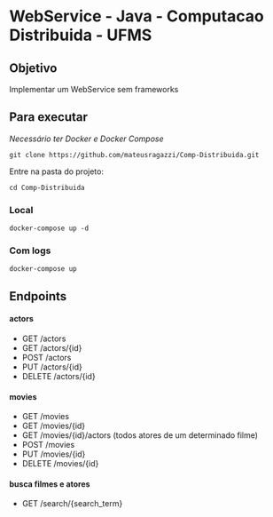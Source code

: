 # WebService - Java - Computacao Distribuida - UFMS

## Objetivo
Implementar um WebService sem frameworks

## Para executar

*Necessário ter Docker e Docker Compose*
```
git clone https://github.com/mateusragazzi/Comp-Distribuida.git
```

Entre na pasta do projeto:
```
cd Comp-Distribuida
```
### Local
```
docker-compose up -d
```
### Com logs
```
docker-compose up 
```
## Endpoints
#### actors
* GET /actors
* GET /actors/{id}
* POST /actors
* PUT /actors/{id}
* DELETE /actors/{id}
#### movies
* GET /movies
* GET /movies/{id}
* GET /movies/{id}/actors (todos atores de um determinado filme)
* POST /movies
* PUT /movies/{id}
* DELETE /movies/{id}
#### busca filmes e atores
* GET /search/{search_term}
```

